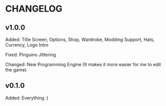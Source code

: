 # CHANGELOG


## v1.0.0
Added: Title Screen, Options, Shop, Wardrobe, Modding Support, Hats, Currency, Logo Intro

Fixed: Pinguino Jittering

Changed: New Programming Engine (It makes it more easier for me to edit the game)


## v0.1.0
Added: Everything :)
